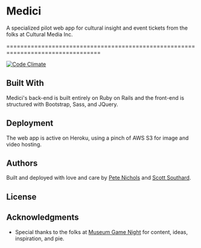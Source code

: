# Medici

A specialized pilot web app for cultural insight and event tickets from the folks at Cultural Media Inc.

=================================================================================

[![Code Climate](https://codeclimate.com/github/scottsouthard/Medici/badges/gpa.svg)](https://codeclimate.com/github/scottsouthard/Medici)

## Built With

Medici's back-end is built entirely on Ruby on Rails and the front-end is structured with Bootstrap, Sass, and JQuery.

## Deployment

The web app is active on Heroku, using a pinch of AWS S3 for image and video hosting.

## Authors

Built and deployed with love and care by [Pete Nichols](https://github.com/PeterDrakeNichols) and [Scott Southard](https://github.com/ScottSouthard).

## License

## Acknowledgments

* Special thanks to the folks at [Museum Game Night](https://www.facebook.com/museumgamenight/) for content, ideas, inspiration, and pie.

